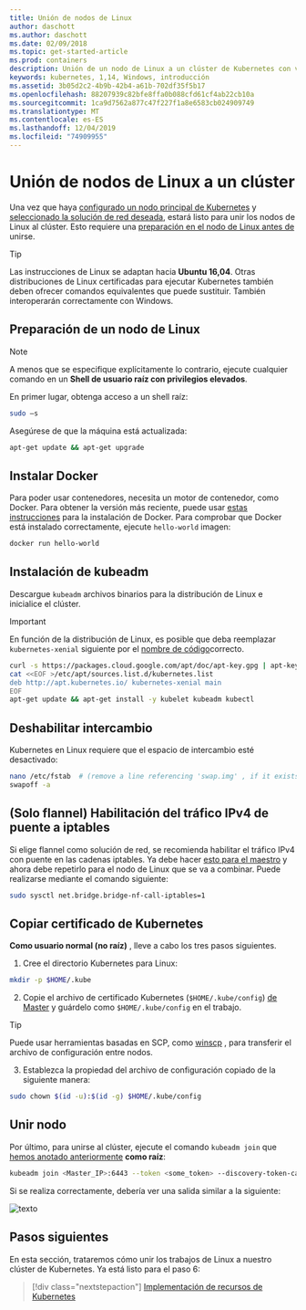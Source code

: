 ```yaml
---
title: Unión de nodos de Linux
author: daschott
ms.author: daschott
ms.date: 02/09/2018
ms.topic: get-started-article
ms.prod: containers
description: Unión de un nodo de Linux a un clúster de Kubernetes con v 1.14.
keywords: kubernetes, 1,14, Windows, introducción
ms.assetid: 3b05d2c2-4b9b-42b4-a61b-702df35f5b17
ms.openlocfilehash: 88207939c82bfe8ffa0b088cfd61cf4ab22cb10a
ms.sourcegitcommit: 1ca9d7562a877c47f227f1a8e6583cb024909749
ms.translationtype: MT
ms.contentlocale: es-ES
ms.lasthandoff: 12/04/2019
ms.locfileid: "74909955"
---
```

# <a name="joining-linux-nodes-to-a-cluster"></a>Unión de nodos de Linux a un clúster

Una vez que haya [configurado un nodo principal de Kubernetes](creating-a-linux-master.md) y [seleccionado la solución de red deseada](network-topologies.md), estará listo para unir los nodos de Linux al clúster. Esto requiere una [preparación en el nodo de Linux antes de](joining-linux-workers.md#preparing-a-linux-node) unirse.
> [!tip]
> Las instrucciones de Linux se adaptan hacia **Ubuntu 16,04**. Otras distribuciones de Linux certificadas para ejecutar Kubernetes también deben ofrecer comandos equivalentes que puede sustituir. También interoperarán correctamente con Windows.

## <a name="preparing-a-linux-node"></a>Preparación de un nodo de Linux

> [!NOTE]
> A menos que se especifique explícitamente lo contrario, ejecute cualquier comando en un **Shell de usuario raíz con privilegios elevados**.

En primer lugar, obtenga acceso a un shell raíz:

```bash
sudo –s
```

Asegúrese de que la máquina está actualizada:

```bash
apt-get update && apt-get upgrade
```

## <a name="install-docker"></a>Instalar Docker

Para poder usar contenedores, necesita un motor de contenedor, como Docker. Para obtener la versión más reciente, puede usar [estas instrucciones](https://docs.docker.com/install/linux/docker-ce/ubuntu/) para la instalación de Docker. Para comprobar que Docker está instalado correctamente, ejecute `hello-world` imagen:

```bash
docker run hello-world
```

## <a name="install-kubeadm"></a>Instalación de kubeadm

Descargue `kubeadm` archivos binarios para la distribución de Linux e inicialice el clúster.

> [!Important]  
> En función de la distribución de Linux, es posible que deba reemplazar `kubernetes-xenial` siguiente por el [nombre de código](https://wiki.ubuntu.com/Releases)correcto.

``` bash
curl -s https://packages.cloud.google.com/apt/doc/apt-key.gpg | apt-key add -
cat <<EOF >/etc/apt/sources.list.d/kubernetes.list
deb http://apt.kubernetes.io/ kubernetes-xenial main
EOF
apt-get update && apt-get install -y kubelet kubeadm kubectl 
```

## <a name="disable-swap"></a>Deshabilitar intercambio

Kubernetes en Linux requiere que el espacio de intercambio esté desactivado:

``` bash
nano /etc/fstab  # (remove a line referencing 'swap.img' , if it exists)
swapoff -a
```

## <a name="flannel-only-enable-bridged-ipv4-traffic-to-iptables"></a>(Solo flannel) Habilitación del tráfico IPv4 de puente a iptables

Si elige flannel como solución de red, se recomienda habilitar el tráfico IPv4 con puente en las cadenas iptables. Ya debe hacer [esto para el maestro](network-topologies.md#flannel-in-host-gateway-mode) y ahora debe repetirlo para el nodo de Linux que se va a combinar. Puede realizarse mediante el comando siguiente:

``` bash
sudo sysctl net.bridge.bridge-nf-call-iptables=1
```

## <a name="copy-kubernetes-certificate"></a>Copiar certificado de Kubernetes

**Como usuario normal (no raíz)** , lleve a cabo los tres pasos siguientes.

1. Cree el directorio Kubernetes para Linux:

```bash
mkdir -p $HOME/.kube
```

2. Copie el archivo de certificado Kubernetes (`$HOME/.kube/config`) [de Master](./creating-a-linux-master.md#collect-cluster-information) y guárdelo como `$HOME/.kube/config` en el trabajo.

> [!tip]
> Puede usar herramientas basadas en SCP, como [winscp](https://winscp.net/eng/download.php) , para transferir el archivo de configuración entre nodos.

3. Establezca la propiedad del archivo de configuración copiado de la siguiente manera:

``` bash
sudo chown $(id -u):$(id -g) $HOME/.kube/config
```

## <a name="joining-node"></a>Unir nodo

Por último, para unirse al clúster, ejecute el comando `kubeadm join` que [hemos anotado anteriormente](./creating-a-linux-master.md#initialize-master) **como raíz**:

```bash
kubeadm join <Master_IP>:6443 --token <some_token> --discovery-token-ca-cert-hash <some_hash>
```

Si se realiza correctamente, debería ver una salida similar a la siguiente:

![texto](./media/node-join.png)

## <a name="next-steps"></a>Pasos siguientes

En esta sección, trataremos cómo unir los trabajos de Linux a nuestro clúster de Kubernetes. Ya está listo para el paso 6:
> [!div class="nextstepaction"]
> [Implementación de recursos de Kubernetes](./deploying-resources.md)